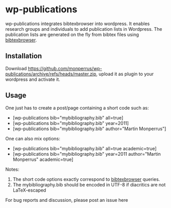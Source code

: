 # wp-publications

wp-publications integrates bibtexbrowser into wordpress.
It enables research groups and individuals to add publication lists in Wordpress. The publication lists are generated on the fly from bibtex files using [bibtexbrowser](http://www.monperrus.net/martin/bibtexbrowser). 

## Installation

Download https://github.com/monperrus/wp-publications/archive/refs/heads/master.zip, upload it as plugin to your wordpress and activate it. 

## Usage

One just has to create a post/page containing a short code such as:

+ [wp-publications bib="mybibliography.bib" all=true] 
+ [wp-publications bib="mybibliography.bib" year=2011] 
+ [wp-publications bib="mybibliography.bib" author="Martin Monperrus"] 

One can also mix options:

+ [wp-publications bib="mybibliography.bib" all=true academic=true] 
+ [wp-publications bib="mybibliography.bib" year=2011 author="Martin Monperrus" academic=true] 

Notes:

1. The short code options exactly correspond to [bibtexbrowser](http://www.monperrus.net/martin/bibtexbrowser) queries.
1. The mybibliography.bib should be encoded in UTF-8 if diacritics are not LaTeX-escaped

For bug reports and discussion, please post an issue here
